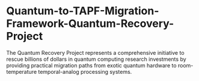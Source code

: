# Quantum-to-TAPF-Migration-Framework-Quantum-Recovery-Project
The Quantum Recovery Project represents a comprehensive initiative to rescue billions of dollars in quantum computing research investments by providing practical migration paths from exotic quantum hardware to room-temperature temporal-analog processing systems. 
